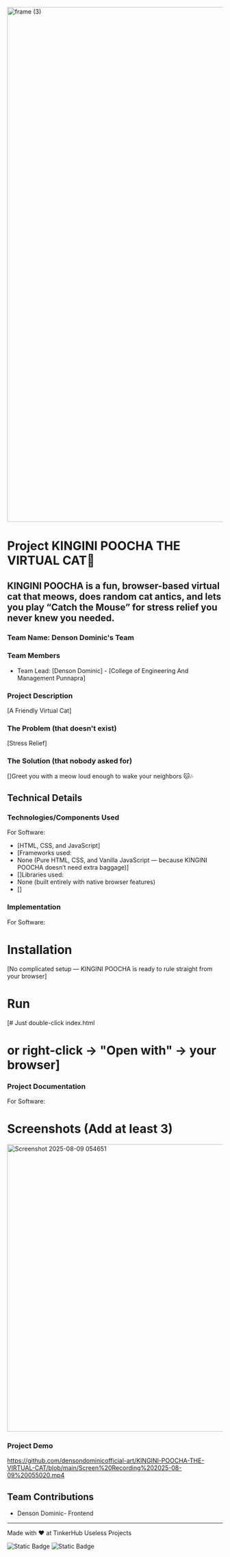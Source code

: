 <img width="3188" height="1202" alt="frame (3)" src="https://github.com/user-attachments/assets/517ad8e9-ad22-457d-9538-a9e62d137cd7" />


# Project KINGINI POOCHA THE VIRTUAL CAT🎯


## KINGINI POOCHA is a fun, browser-based virtual cat that meows, does random cat antics, and lets you play “Catch the Mouse” for stress relief you never knew you needed.

### Team Name: Denson Dominic's Team


### Team Members
- Team Lead: [Denson Dominic] - [College of Engineering And Management Punnapra]

### Project Description
[A Friendly Virtual Cat]

### The Problem (that doesn't exist)
[Stress Relief]

### The Solution (that nobody asked for)
[]Greet you with a meow loud enough to wake your neighbors 🐱🎶

## Technical Details
### Technologies/Components Used
For Software:
- [HTML, CSS, and JavaScript]
- [Frameworks used:
- None (Pure HTML, CSS, and Vanilla JavaScript — because KINGINI POOCHA doesn’t need extra baggage)]
- []Libraries used:
- None (built entirely with native browser features)
- []

### Implementation
For Software:
# Installation
[No complicated setup — KINGINI POOCHA is ready to rule straight from your browser]

# Run
[# Just double-click index.html
# or right-click → "Open with" → your browser]

### Project Documentation
For Software:

# Screenshots (Add at least 3)

<img width="987" height="671" alt="Screenshot 2025-08-09 054651" src="https://github.com/user-attachments/assets/13b68051-6eca-4e7c-9b03-f958380d111d" />



### Project Demo
https://github.com/densondominicofficial-art/KINGINI-POOCHA-THE-VIRTUAL-CAT/blob/main/Screen%20Recording%202025-08-09%20055020.mp4




## Team Contributions
- Denson Dominic- Frontend


---
Made with ❤️ at TinkerHub Useless Projects 

![Static Badge](https://img.shields.io/badge/TinkerHub-24?color=%23000000&link=https%3A%2F%2Fwww.tinkerhub.org%2F)
![Static Badge](https://img.shields.io/badge/UselessProjects--25-25?link=https%3A%2F%2Fwww.tinkerhub.org%2Fevents%2FQ2Q1TQKX6Q%2FUseless%2520Projects)


